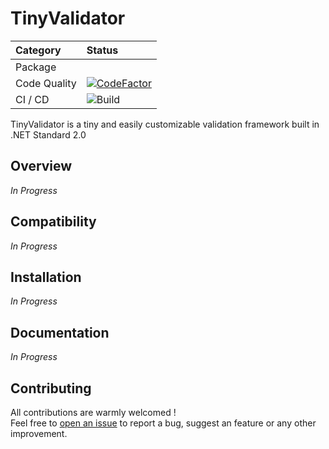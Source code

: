 # TinyValidator

| Category | Status |
|:---------|:-------|
| Package |  |
| Code Quality  | [![CodeFactor](https://www.codefactor.io/repository/github/pbouillon/tinyvalidator/badge)](https://www.codefactor.io/repository/github/pbouillon/tinyvalidator) |
| CI / CD | ![Build](https://github.com/pBouillon/TinyValidator/workflows/Build/badge.svg) |

TinyValidator is a tiny and easily customizable validation framework built in .NET Standard 2.0

## Overview

*In Progress*

## Compatibility

*In Progress*

## Installation

*In Progress*

## Documentation

*In Progress*

## Contributing

All contributions are warmly welcomed !  
Feel free to [open an issue](https://github.com/pBouillon/TinyValidator/issues/new) to report a bug, suggest an feature or any other improvement.
